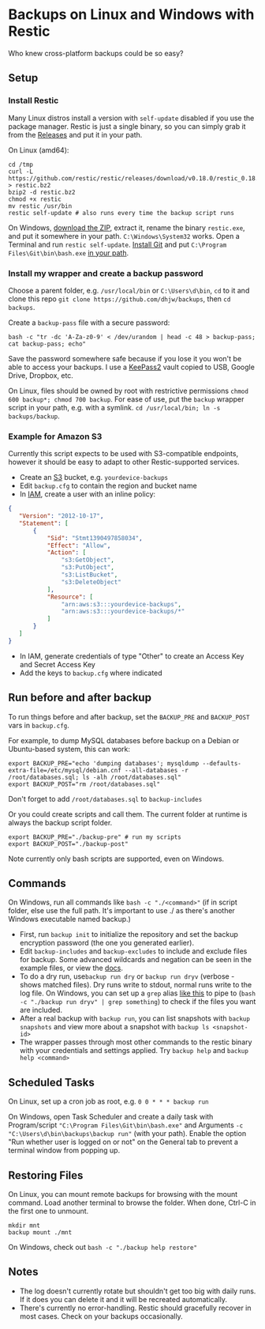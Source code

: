 # Backups on Linux and Windows with Restic

Who knew cross-platform backups could be so easy?

## Setup

### Install Restic
Many Linux distros install a version with `self-update` disabled if you use the package manager. Restic is just a single binary, so you can simply grab it from the [Releases](https://github.com/restic/restic/releases/) and put it in your path.

On Linux (amd64):
```
cd /tmp
curl -L https://github.com/restic/restic/releases/download/v0.18.0/restic_0.18.0_linux_amd64.bz2 > restic.bz2
bzip2 -d restic.bz2
chmod +x restic
mv restic /usr/bin
restic self-update # also runs every time the backup script runs
```
On Windows, [download the ZIP](https://github.com/restic/restic/releases/download/v0.18.0/restic_0.18.0_windows_amd64.zip), extract it, rename the binary `restic.exe`, and put it somewhere in your path. `C:\Windows\System32` works. Open a Terminal and run `restic self-update`. [Install Git](https://git-scm.com/downloads/win) and put `C:\Program Files\Git\bin\bash.exe` [in your path](https://superuser.com/a/1861277).

### Install my wrapper and create a backup password

Choose a parent folder, e.g. `/usr/local/bin` or `C:\Users\d\bin`, `cd` to it and clone this repo `git clone https://github.com/dhjw/backups`, then `cd backups`.

Create a `backup-pass` file with a secure password:
```
bash -c "tr -dc 'A-Za-z0-9' < /dev/urandom | head -c 48 > backup-pass; cat backup-pass; echo"
```
Save the password somewhere safe because if you lose it you won't be able to access your backups. I use a [KeePass2](https://keepass.info/download.html) vault copied to USB, Google Drive, Dropbox, etc.

On Linux, files should be owned by root with restrictive permissions `chmod 600 backup*; chmod 700 backup`. For ease of use, put the `backup` wrapper script in your path, e.g. with a symlink. `cd /usr/local/bin; ln -s backups/backup`.

### Example for Amazon S3

Currently this script expects to be used with S3-compatible endpoints, however it should be easy to adapt to other Restic-supported services.

- Create an [S3](https://console.aws.amazon.com/s3) bucket, e.g. `yourdevice-backups`
- Edit `backup.cfg` to contain the region and bucket name
- In [IAM](https://console.aws.amazon.com/iam), create a user with an inline policy:
 ```json
{
	"Version": "2012-10-17",
	"Statement": [
		{
			"Sid": "Stmt1390497858034",
			"Effect": "Allow",
			"Action": [
				"s3:GetObject",
				"s3:PutObject",
				"s3:ListBucket",
				"s3:DeleteObject"
			],
			"Resource": [
				"arn:aws:s3:::yourdevice-backups",
				"arn:aws:s3:::yourdevice-backups/*"
			]
		}
	]
}
```
- In IAM, generate credentials of type "Other" to create an Access Key and Secret Access Key
- Add the keys to `backup.cfg` where indicated

## Run before and after backup
To run things before and after backup, set the `BACKUP_PRE` and `BACKUP_POST` vars in `backup.cfg`.

For example, to dump MySQL databases before backup on a Debian or Ubuntu-based system, this can work:
```
export BACKUP_PRE="echo 'dumping databases'; mysqldump --defaults-extra-file=/etc/mysql/debian.cnf --all-databases -r /root/databases.sql; ls -alh /root/databases.sql"
export BACKUP_POST="rm /root/databases.sql"
```
Don't forget to add `/root/databases.sql` to `backup-includes`

Or you could create scripts and call them. The current folder at runtime is always the backup script folder.
```
export BACKUP_PRE="./backup-pre" # run my scripts
export BACKUP_POST="./backup-post"
```
Note currently only bash scripts are supported, even on Windows.

## Commands

On Windows, run all commands like `bash -c "./<command>"` (if in script folder, else use the full path. It's important to use ./ as there's another Windows executable named backup.)

- First, run `backup init` to initialize the repository and set the backup encryption password (the one you generated earlier).
- Edit `backup-includes` and `backup-excludes` to include and exclude files for backup. Some advanced wildcards and negation can be seen in the example files, or view the [docs](https://restic.readthedocs.io/en/latest/040_backup.html#excluding-files).
- To do a dry run, use`backup run dry` or `backup run dryv` (verbose - shows matched files). Dry runs write to stdout, normal runs write to the log file. On Windows, you can set up a `grep` alias [like this](https://g.co/gemini/share/d04ea9cc84e7) to pipe to (`bash -c "./backup run dryv" | grep something`) to check if the files you want are included.
- After a real backup with `backup run`, you can list snapshots with `backup snapshots` and view more about a snapshot with `backup ls <snapshot-id>`
- The wrapper passes through most other commands to the restic binary with your credentials and settings applied. Try `backup help` and `backup help <command>`

## Scheduled Tasks
On Linux, set up a cron job as root, e.g. `0 0 * * * backup run`


On Windows, open Task Scheduler and create a daily task with Program/script `"C:\Program Files\Git\bin\bash.exe"` and Arguments `-c "C:\Users\d\bin\backups\backup run"` (with your path). Enable the option "Run whether user is logged on or not" on the General tab to prevent a terminal window from popping up.

## Restoring Files
On Linux, you can mount remote backups for browsing with the mount command. Load another terminal to browse the folder. When done, Ctrl-C in the first one to unmount.
```
mkdir mnt
backup mount ./mnt
```

On Windows, check out `bash -c "./backup help restore"`

## Notes
- The log doesn't currently rotate but shouldn't get too big with daily runs. If it does you can delete it and it will be recreated automatically.
- There's currently no error-handling. Restic should gracefully recover in most cases. Check on your backups occasionally.